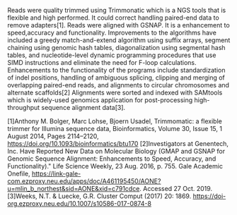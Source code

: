 Reads were quality trimmed using Trimmonatic which is a NGS tools that is flexible and high performed. It could correct handling paired-end data to remove adapters[1]. 
Reads were aligned with GSNAP. It is a enhancement to speed,accuracy and functionality. Improvements to the algorithms have included a greedy match-and-extend algorithm using suffix arrays, segment chaining using genomic hash tables, diagonalization using segmental hash tables, and nucleotide-level dynamic programming procedures that use SIMD instructions and eliminate the need for F-loop calculations. Enhancements to the functionality of the programs include standardization of indel positions, handling of ambiguous splicing, clipping and merging of overlapping paired-end reads, and alignments to circular chromosomes and alternate scaffolds[2]
Alignments were sorted and indexed with SAMtools which is widely-used genomics application for post-processing high-throughput sequence alignment data[3].




[1]Anthony M. Bolger, Marc Lohse, Bjoern Usadel, Trimmomatic: a flexible trimmer for Illumina sequence data, Bioinformatics, Volume 30, Issue 15, 1 August 2014, Pages 2114–2120, https://doi.org/10.1093/bioinformatics/btu170
[2]Investigators at Genentech, Inc. Have Reported New Data on Molecular Biology (GMAP and GSNAP for Genomic Sequence Alignment: Enhancements to Speed, Accuracy, and Functionality)." Life Science Weekly, 23 Aug. 2016, p. 755. Gale Academic Onefile, https://link-gale-com.ezproxy.neu.edu/apps/doc/A461195450/AONE?u=mlin_b_northest&sid=AONE&xid=c791cdce. Accessed 27 Oct. 2019.
[3]Weeks, N.T. & Luecke, G.R. Cluster Comput (2017) 20: 1869. https://doi-org.ezproxy.neu.edu/10.1007/s10586-017-0874-8
